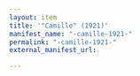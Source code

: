 ```yaml
---
layout: item
title: '"Camille" (1921)'
manifest_name: "-camille-1921-"
permalink: "-camille-1921-"
external_manifest_url: 

---
```

<!-- Add an essay or interpretive material below this line,
using HTML or markdown.  Do not modify this file above this line -->
